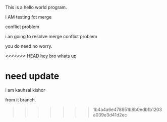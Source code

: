 This is a hello world program.

I AM testing fot merge

conflict problem

i an going to resolve merge conflict problem

you do need no worry.

<<<<<<< HEAD
hey bro whats up

need update
=======
i am kauhsal kishor

from it branch.
>>>>>>> 1b4a4a6e478951b8b0edb1b1203a039e3d41d2ec
